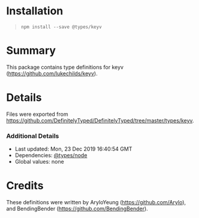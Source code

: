 # Installation
> `npm install --save @types/keyv`

# Summary
This package contains type definitions for keyv (https://github.com/lukechilds/keyv).

# Details
Files were exported from https://github.com/DefinitelyTyped/DefinitelyTyped/tree/master/types/keyv.

### Additional Details
 * Last updated: Mon, 23 Dec 2019 16:40:54 GMT
 * Dependencies: [@types/node](https://npmjs.com/package/@types/node)
 * Global values: none

# Credits
These definitions were written by AryloYeung (https://github.com/Arylo), and BendingBender (https://github.com/BendingBender).
